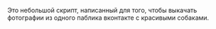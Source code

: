 Это небольшой скрипт, написанный для того, чтобы выкачать фотографии из одного паблика вконтакте с 
красивыми собаками. 
